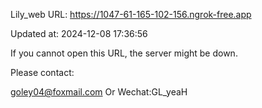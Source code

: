 Lily_web URL: https://1047-61-165-102-156.ngrok-free.app

Updated at: 2024-12-08 17:36:56

If you cannot open this URL, the server might be down.

Please contact: 

goley04@foxmail.com Or Wechat:GL_yeaH
